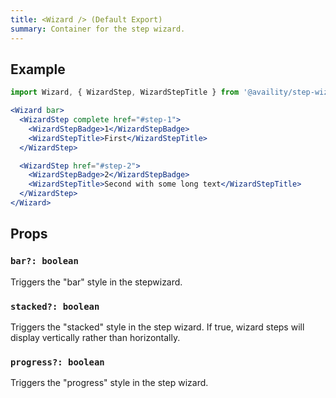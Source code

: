 ```yaml
---
title: <Wizard /> (Default Export)
summary: Container for the step wizard.
---
```


## Example

```jsx live=true viewCode=true
import Wizard, { WizardStep, WizardStepTitle } from '@availity/step-wizard';

<Wizard bar>
  <WizardStep complete href="#step-1">
    <WizardStepBadge>1</WizardStepBadge>
    <WizardStepTitle>First</WizardStepTitle>
  </WizardStep>

  <WizardStep href="#step-2">
    <WizardStepBadge>2</WizardStepBadge>
    <WizardStepTitle>Second with some long text</WizardStepTitle>
  </WizardStep>
</Wizard>
```

## Props

### `bar?: boolean`

Triggers the "bar" style in the stepwizard.

### `stacked?: boolean`

Triggers the "stacked" style in the step wizard. If true, wizard steps will display vertically rather than horizontally.

### `progress?: boolean`

Triggers the "progress" style in the step wizard.
